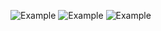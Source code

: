 ![Example](http://farm9.staticflickr.com/8431/7662275026_b1dc8d108a.jpg "Optional title")
![Example](http://farm8.staticflickr.com/7140/7662277130_a7fe4b0d62.jpg "Optional title")
![Example](http://farm9.staticflickr.com/8434/7662278668_d76055c493.jpg "Optional title")
